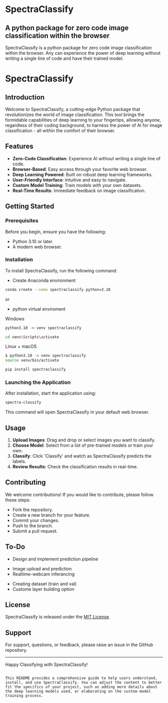# SpectraClassify
## A python package for zero code image classification within the browser
SpectraClassify is a python package for zero code image classification within the browser. Any can experience the power of deep learning without writing a single line of code and have their trained model.


# SpectraClassify

## Introduction

Welcome to SpectraClassify, a cutting-edge Python package that revolutionizes the world of image classification. This tool brings the formidable capabilities of deep learning to your fingertips, allowing anyone, regardless of their coding background, to harness the power of AI for image classification - all within the comfort of their browser.

## Features

- **Zero-Code Classification**: Experience AI without writing a single line of code.
- **Browser-Based**: Easy access through your favorite web browser.
- **Deep Learning Powered**: Built on robust deep learning frameworks.
- **User-Friendly Interface**: Intuitive and easy to navigate.
- **Custom Model Training**: Train models with your own datasets.
- **Real-Time Results**: Immediate feedback on image classification.

## Getting Started

### Prerequisites

Before you begin, ensure you have the following:
- Python 3.10 or later.
- A modern web browser.

### Installation

To install SpectraClassify, run the following command:

- Create Anaconda environment
```bash
conda create --name spectraclassify python=3.10
```
or
- python virtual enviroment

Windows
```bash
python3.10 -m venv spectraclassify

cd venv\Scripts\activate
```
Linux + macOS
```bash
$ python3.10 -m venv spectraclassify
source venv/bin/activate
```
```bash
pip install spectraclassify
```

### Launching the Application

After installation, start the application using:

```bash
spectra-classify
```

This command will open SpectraClassify in your default web browser.

## Usage

1. **Upload Images**: Drag and drop or select images you want to classify.
2. **Choose Model**: Select from a list of pre-trained models or train your own.
3. **Classify**: Click 'Classify' and watch as SpectraClassify predicts the labels.
4. **Review Results**: Check the classification results in real-time.

## Contributing

We welcome contributions! If you would like to contribute, please follow these steps:
- Fork the repository.
- Create a new branch for your feature.
- Commit your changes.
- Push to the branch.
- Submit a pull request.

## To-Do
- Design and implement prediction pipeline
 + Image upload and prediction
 + Realtime-webcam inferancing
- Creating dataset (train and val)
- Custome layer building option


## License

SpectraClassify is released under the [MIT License](LICENSE).

## Support

For support, questions, or feedback, please raise an issue in the GitHub repository.

---

Happy Classifying with SpectraClassify!
```

This README provides a comprehensive guide to help users understand, install, and use SpectraClassify. You can adjust the content to better fit the specifics of your project, such as adding more details about the deep learning models used, or elaborating on the custom model training process.